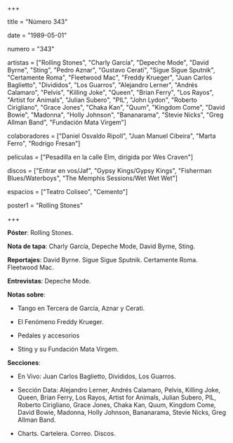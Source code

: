+++

title = "Número 343"

date = "1989-05-01"

numero = "343"

artistas = ["Rolling Stones", "Charly García", "Depeche Mode", "David Byrne", "Sting", "Pedro Aznar", "Gustavo Cerati", "Sigue Sigue Sputnik", "Certamente Roma", "Fleetwood Mac", "Freddy Krueger", "Juan Carlos Baglietto", "Divididos", "Los Guarros", "Alejandro Lerner", "Andrés Calamaro", "Pelvis", "Killing Joke", "Queen", "Brian Ferry", "Los Rayos", "Artist for Animals", "Julian Subero", "PIL", "John Lydon", "Roberto Cirigliano", "Grace Jones", "Chaka Kan", "Quum", "Kingdom Come", "David Bowie", "Madonna", "Holly Johnson", "Bananarama", "Stevie Nicks", "Greg Allman Band", "Fundación Mata Virgem"]

colaboradores = ["Daniel Osvaldo Ripoll", "Juan Manuel Cibeira", "Marta Ferro", "Rodrigo Fresan"]

peliculas = ["Pesadilla en la calle Elm, dirigida por Wes Craven"]

discos = ["Entrar en vos/Jaf", "Gypsy Kings/Gypsy Kings", "Fisherman Blues/Waterboys", "The Memphis Sessions/Wet Wet Wet"]

espacios = ["Teatro Coliseo", "Cemento"]

poster1 = "Rolling Stones"

+++


**Póster**: Rolling Stones.

**Nota de tapa**: Charly García, Depeche Mode, David Byrne, Sting. 

**Reportajes**: David Byrne. Sigue Sigue Sputnik. Certamente Roma. Fleetwood Mac.

**Entrevistas**: Depeche Mode. 

**Notas sobre**:

- Tango en Tercera de García, Aznar y Cerati. 

- El Fenómeno Freddy Krueger.

- Pedales y accesorios

- Sting y su Fundación Mata Virgem.

**Secciones**:

- En Vivo: Juan Carlos Baglietto, Divididos, Los Guarros.

- Sección Data: Alejandro Lerner, Andrés Calamaro, Pelvis, Killing Joke, Queen, Brian Ferry, Los Rayos, Artist for Animals, Julian Subero, PIL, Roberto Cirigliano, Grace Jones, Chaka Kan, Quum, Kingdom Come, David Bowie, Madonna, Holly Johnson, Bananarama, Stevie Nicks, Greg Allman Band.

- Charts. Cartelera. Correo. Discos.
